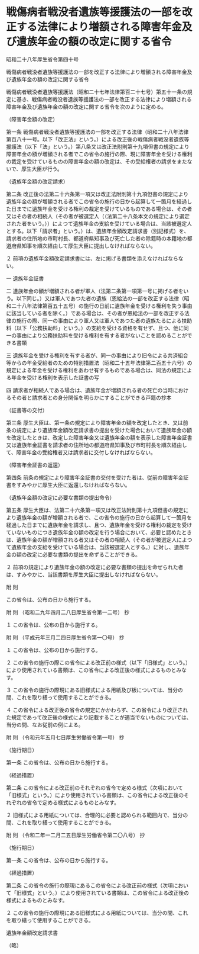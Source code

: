 # 戦傷病者戦没者遺族等援護法の一部を改正する法律により増額される障害年金及び遺族年金の額の改定に関する省令

昭和二十八年厚生省令第四十号

戦傷病者戦没者遺族等援護法の一部を改正する法律により増額される障害年金及び遺族年金の額の改定に関する省令

戦傷病者戦没者遺族等援護法（昭和二十七年法律第百二十七号）第五十一条の規定に基き、戦傷病者戦没者遺族等援護法の一部を改正する法律により増額される障害年金及び遺族年金の額の改定に関する省令を次のように定める。

（障害年金額の改定）

第一条 戦傷病者戦没者遺族等援護法の一部を改正する法律（昭和二十八年法律第百八十一号。以下「改正法」という。）による改正後の戦傷病者戦没者遺族等援護法（以下「法」という。）第八条又は改正法附則第十九項但書の規定により障害年金の額が増額される者でこの省令の施行の際、現に障害年金を受ける権利の裁定を受けているものの障害年金の額の改定は、その受給権者の請求をまたないで、厚生大臣が行う。

（遺族年金額の改定請求）

第二条 改正後の法第二十六条第一項又は改正法附則第十九項但書の規定により遺族年金の額が増額される者でこの省令の施行の日から起算して一箇月を経過した日までに遺族年金を受ける権利の裁定を受けているものである場合は、その者又はその者の相続人（その者が被選定人（（法第二十八条本文の規定により選定された者をいう。））によつて遺族年金の支給を受けている場合は、当該被選定人とする。以下「請求者」という。）は、遺族年金額改定請求書（別記様式）を、請求者の住所地の市町村長、都道府県知事及び死亡した者の除籍時の本籍地の都道府県知事を順次経由して厚生大臣に提出しなければならない。

２ 前項の遺族年金額改定請求書には、左に掲げる書類を添えなければならない。

一 遺族年金証書

二 遺族年金の額が増額される者が軍人（法第二条第一項第一号に掲げる者をいう。以下同じ。）又は軍人であつた者の遺族（恩給法の一部を改正する法律（昭和二十八年法律第百五十五号）の施行の日前に遺族年金を受ける権利を失う事由に該当している者を除く。）である場合は、その者が恩給法の一部を改正する法律の施行の際、同一の事由により軍人又は軍人であつた者の遺族たるによる扶助料（以下「公務扶助料」という。）の支給を受ける資格を有せず、且つ、他に同一の事由により公務扶助料を受ける権利を有する者がないことを認めることができる書類

三 遺族年金を受ける権利を有する者が、同一の事由により旧令による共済組合等からの年金受給者のための特別措置法（昭和二十五年法律第二百五十六号）の規定による年金を受ける権利をあわせ有するものである場合は、同法の規定による年金を受ける権利を表示した証書の写

四 請求者が相続人である場合は、遺族年金が増額される者の死亡の当時におけるその者と請求者との身分関係を明らかにすることができる戸籍の抄本

（証書等の交付）

第三条 厚生大臣は、第一条の規定により障害年金の額を改定したとき、又は前条の規定により遺族年金額改定請求書の提出を受けた場合において遺族年金の額を改定したときは、改定した障害年金又は遺族年金の額を表示した障害年金証書又は遺族年金証書を請求者の住所地の都道府県知事及び市町村長を順次経由して、障害年金の受給権者又は請求者に交付しなければならない。

（障害年金証書の返還）

第四条 前条の規定により障害年金証書の交付を受けた者は、従前の障害年金証書をすみやかに厚生大臣に返還しなければならない。

（遺族年金額の改定に必要な書類の提出命令）

第五条 厚生大臣は、法第二十六条第一項又は改正法附則第十九項但書の規定により遺族年金の額が増額される者で、この省令の施行の日から起算して一箇月を経過した日までに遺族年金を請求し、且つ、遺族年金を受ける権利の裁定を受けていないものにつき遺族年金の額の改定を行う場合において、必要と認めたときは、遺族年金の額が増額される者又はその者の相続人（その者が被選定人によつて遺族年金の支給を受けている場合は、当該被選定人とする。）に対し、遺族年金の額の改定に必要な書類の提出を命ずることができる。

２ 前項の規定により遺族年金の額の改定に必要な書類の提出を命ぜられた者は、すみやかに、当該書類を厚生大臣に提出しなければならない。

附 則

この省令は、公布の日から施行する。

附 則 （昭和二九年四月二八日厚生省令第一二号） 抄

１ この省令は、公布の日から施行する。

附 則 （平成元年三月二四日厚生省令第一〇号） 抄

１ この省令は、公布の日から施行する。

２ この省令の施行の際この省令による改正前の様式（以下「旧様式」という。）により使用されている書類は、この省令による改正後の様式によるものとみなす。

３ この省令の施行の際現にある旧様式による用紙及び板については、当分の間、これを取り繕って使用することができる。

４ この省令による改正後の省令の規定にかかわらず、この省令により改正された規定であって改正後の様式により記載することが適当でないものについては、当分の間、なお従前の例による。

附 則 （令和元年五月七日厚生労働省令第一号） 抄

（施行期日）

第一条 この省令は、公布の日から施行する。

（経過措置）

第二条 この省令による改正前のそれぞれの省令で定める様式（次項において「旧様式」という。）により使用されている書類は、この省令による改正後のそれぞれの省令で定める様式によるものとみなす。

２ 旧様式による用紙については、合理的に必要と認められる範囲内で、当分の間、これを取り繕って使用することができる。

附 則 （令和二年一二月二五日厚生労働省令第二〇八号） 抄

（施行期日）

第一条 この省令は、公布の日から施行する。

（経過措置）

第二条 この省令の施行の際現にあるこの省令による改正前の様式（次項において「旧様式」という。）により使用されている書類は、この省令による改正後の様式によるものとみなす。

２ この省令の施行の際現にある旧様式による用紙については、当分の間、これを取り繕って使用することができる。

遺族年金額改定請求書

（略）
